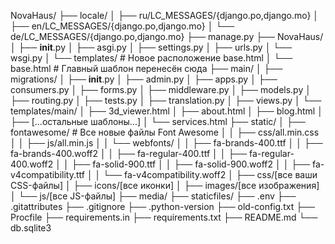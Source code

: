 NovaHaus/
├── locale/
│   ├── ru/LC_MESSAGES/{django.po,django.mo}
│   ├── en/LC_MESSAGES/{django.po,django.mo}
│   └── de/LC_MESSAGES/{django.po,django.mo}
├── manage.py
├── NovaHaus/
│   ├── __init__.py
│   ├── asgi.py
│   ├── settings.py
│   ├── urls.py
│   └── wsgi.py
│   └── templates/           # Новое расположение base.html
│       └── base.html        # Главный шаблон перенесён сюда
├── main/
│   ├── migrations/
│   ├── __init__.py
│   ├── admin.py
│   ├── apps.py
│   ├── consumers.py
│   ├── forms.py
│   ├── middleware.py
│   ├── models.py
│   ├── routing.py
│   ├── tests.py
│   ├── translation.py
│   ├── views.py
│   └── templates/main/
│       ├── 3d_viewer.html
│       ├── about.html
│       ├── blog.html
│       ├── [...остальные шаблоны...]
│       └── services.html
├── static/
│   ├── fontawesome/         # Все новые файлы Font Awesome
│   │   ├── css/all.min.css
│   │   ├── js/all.min.js
│   │   └── webfonts/
│   │       ├── fa-brands-400.ttf
│   │       ├── fa-brands-400.woff2
│   │       ├── fa-regular-400.ttf
│   │       ├── fa-regular-400.woff2
│   │       ├── fa-solid-900.ttf
│   │       ├── fa-solid-900.woff2
│   │       ├── fa-v4compatibility.ttf
│   │       └── fa-v4compatibility.woff2
│   ├── css/[все ваши CSS-файлы]
│   ├── icons/[все иконки]
│   ├── images/[все изображения]
│   └── js/[все JS-файлы]
├── media/
├── staticfiles/
├── .env
├── .gitattributes
├── .gitignore
├── .python-version
├── old-config.txt
├── Procfile
├── requirements.in
├── requirements.txt
├── README.md
└── db.sqlite3